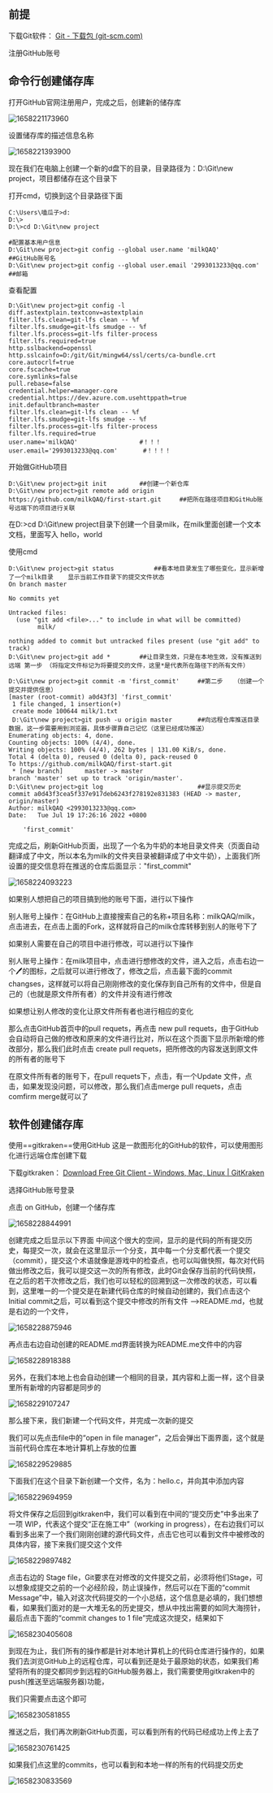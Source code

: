 ## 前提

下载Git软件： [Git - 下载包 (git-scm.com)](https://git-scm.com/download/win) 

注册GitHub账号

## 命令行创建储存库

打开GitHub官网注册用户，完成之后，创建新的储存库

![1658221173960](D:\Typora\picture\1658221173960.png)

设置储存库的描述信息名称

![1658221393900](D:\Typora\picture\1658221393900.png)

现在我们在电脑上创建一个新的d盘下的目录，目录路径为：D:\Git\new project，项目都储存在这个目录下

打开cmd，切换到这个目录路径下面

```shell
C:\Users\嗑瓜子>d:
D:\>
D:\>cd D:\Git\new project 
```

```shell
#配置基本用户信息
D:\Git\new project>git config --global user.name 'milkQAQ'		##GitHub账号名
D:\Git\new project>git config --global user.email '2993013233@qq.com'		##邮箱
```

查看配置

```shell
D:\Git\new project>git config -l
diff.astextplain.textconv=astextplain
filter.lfs.clean=git-lfs clean -- %f
filter.lfs.smudge=git-lfs smudge -- %f
filter.lfs.process=git-lfs filter-process
filter.lfs.required=true
http.sslbackend=openssl
http.sslcainfo=D:/git/Git/mingw64/ssl/certs/ca-bundle.crt
core.autocrlf=true
core.fscache=true
core.symlinks=false
pull.rebase=false
credential.helper=manager-core
credential.https://dev.azure.com.usehttppath=true
init.defaultbranch=master
filter.lfs.clean=git-lfs clean -- %f
filter.lfs.smudge=git-lfs smudge -- %f
filter.lfs.process=git-lfs filter-process
filter.lfs.required=true
user.name='milkQAQ'					#！！！
user.email='2993013233@qq.com'		 #！！！！
```



开始做GitHub项目

```shell
D:\Git\new project>git init			##创建一个新仓库
D:\Git\new project>git remote add origin https://github.com/milkQAQ/first-start.git		##把所在路径项目和GitHub账号远端下的项目进行关联
```

在D:\>cd D:\Git\new project目录下创建一个目录milk，在milk里面创建一个文本文档，里面写入 hello，world

使用cmd

```shell
D:\Git\new project>git status			##看本地目录发生了哪些变化，显示新增了一个milk目录	显示当前工作目录下的提交文件状态
On branch master

No commits yet

Untracked files:
  (use "git add <file>..." to include in what will be committed)
        milk/

nothing added to commit but untracked files present (use "git add" to track)
D:\Git\new project>git add *		##让目录生效，只是在本地生效，没有推送到远端	第一步	（将指定文件标记为将要提交的文件，这里*是代表所在路径下的所有文件）

D:\Git\new project>git commit -m 'first_commit'		##第二步	（创建一个提交并提供信息）
[master (root-commit) a0d43f3] 'first_commit'
 1 file changed, 1 insertion(+)
 create mode 100644 milk/1.txt
 D:\Git\new project>git push -u origin master		##向远程仓库推送目录数据，这一步需要用到浏览器，具体步骤靠自己记忆（这里已经成功推送）
Enumerating objects: 4, done.
Counting objects: 100% (4/4), done.
Writing objects: 100% (4/4), 262 bytes | 131.00 KiB/s, done.
Total 4 (delta 0), reused 0 (delta 0), pack-reused 0
To https://github.com/milkQAQ/first-start.git
 * [new branch]      master -> master
branch 'master' set up to track 'origin/master'.
D:\Git\new project>git log							##显示提交历史
commit a0d43f3cea5f337e917deb6243f278192e831383 (HEAD -> master, origin/master)
Author: milkQAQ <2993013233@qq.com>
Date:   Tue Jul 19 17:26:16 2022 +0800

    'first_commit'
```

完成之后，刷新GitHub页面，出现了一个名为牛奶的本地目录文件夹（页面自动翻译成了中文，所以本名为milk的文件夹目录被翻译成了中文牛奶），上面我们所设置的提交信息将在推送的仓库后面显示："first_commit"

![1658224093223](D:\Typora\picture\1658224093223.png)



如果别人想把自己的项目搞到他的账号下面，进行以下操作

别人账号上操作：在GitHub上直接搜索自己的名称+项目名称：milkQAQ/milk，点击进去，在点击上面的Fork，这样就将自己的milk仓库转移到别人的账号下了

如果别人需要在自己的项目中进行修改，可以进行以下操作

别人账号上操作：在milk项目中，点击进行想修改的文件，进入之后，点击右边一个🖊的图标，之后就可以进行修改了，修改之后，点击最下面的commit changses，这样就可以将自己刚刚修改的变化保存到自己所有的文件中，但是自己的（也就是原文件所有者）的文件并没有进行修改

如果想让别人修改的变化让原文件所有者也进行相应的变化

那么点击GitHub首页中的pull requets，再点击 new pull requets，由于GitHub会自动将自己做的修改和原来的文件进行比对，所以在这个页面下显示所新增的修改部分，那么我们此时点击 create pull requets，把所修改的内容发送到原文件的所有者的账号下

在原文件所有者的账号下，在pull requets下，点击，有一个Update 文件，点击，如果发现没问题，可以修改，那么我们点击merge pull requets，点击comfirm merge就可以了



## 软件创建储存库

使用==gitkraken==使用GitHub		这是一款图形化的GitHub的软件，可以使用图形化进行远端仓库创建下载

下载gitkraken： [Download Free Git Client - Windows, Mac, Linux | GitKraken](https://www.gitkraken.com/download) 

选择GitHub账号登录

点击 on GitHub，创建一个储存库

![1658228844991](D:\Typora\picture\1658228844991.png)

创建完成之后显示以下界面	中间这个很大的空间，显示的是代码的所有提交历史，每提交一次，就会在这里显示一个分支，其中每一个分支都代表一个提交（commit），提交这个术语就像是游戏中的检查点，也可以叫做快照，每次对代码做出修改之后，我可以提交这一次的所有修改，此时Git会保存当前的代码快照，在之后的若干次修改之后，我们也可以轻松的回溯到这一次修改的状态，可以看到，这里唯一的一个提交是在新建代码仓库的时候自动创建的，我们点击这个Initial commit之后，可以看到这个提交中修改的所有文件 -->README.md，也就是右边的一个文件，

![1658228875946](D:\Typora\picture\1658228875946.png)

再点击右边自动创建的README.md界面转换为README.me文件中的内容

![1658228918388](D:\Typora\picture\1658228918388.png)

另外，在我们本地上也会自动创建一个相同的目录，其内容和上面一样，这个目录里所有新增的内容都是同步的

![1658229107247](D:\Typora\picture\1658229107247.png)



那么接下来，我们新建一个代码文件，并完成一次新的提交

我们可以先点击file中的“open in file manager”，之后会弹出下面界面，这个就是当前代码仓库在本地计算机上存放的位置

![1658229529885](D:\Typora\picture\1658229529885.png)

下面我们在这个目录下新创建一个文件，名为：hello.c，并向其中添加内容

![1658229694959](D:\Typora\picture\1658229694959.png)

将文件保存之后回到gitkraken中，我们可以看到在中间的“提交历史”中多出来了一项 WIP，代表这个提交“正在施工中”（working in progress），在右边我们可以看到多出来了一个我们刚刚创建的源代码文件，点击它也可以看到文件中被修改的具体内容，接下来我们提交这个文件

![1658229897482](D:\Typora\picture\1658229897482.png)

点击右边的 Stage file，Git要求在对修改的文件提交之前，必须将他们Stage，可以想象成提交之前的一个必经阶段，防止误操作，然后可以在下面的“commit Message”中，输入对这次代码提交的一个小总结，这个信息是必填的，我们想想看，如果我们面对的是一大堆无名的历史提交，想从中找出需要的如同大海捞针，最后点击下面的“commit changes to 1 file”完成这次提交，结果如下

![1658230405608](D:\Typora\picture\1658230405608.png)

到现在为止，我们所有的操作都是针对本地计算机上的代码仓库进行操作的，如果我们去浏览GitHub上的远程仓库，可以看到还是处于最原始的状态，如果我们希望将所有的提交都同步到远程的GitHub服务器上，我们需要使用gitkraken中的push(推送至远端服务器)功能，

我们只需要点击这个即可

![1658230581855](D:\Typora\picture\1658230581855.png)

推送之后，我们再次刷新GitHub页面，可以看到所有的代码已经成功上传上去了

![1658230761425](D:\Typora\picture\1658230761425.png)

如果我们点这里的commits，也可以看到和本地一样的所有的代码提交历史

![1658230833569](D:\Typora\picture\1658230833569.png)

